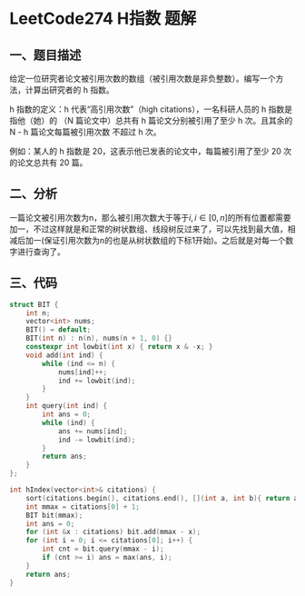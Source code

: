 # LeetCode274 H指数 题解

## 一、题目描述

给定一位研究者论文被引用次数的数组（被引用次数是非负整数）。编写一个方法，计算出研究者的 h 指数。

h 指数的定义：h 代表“高引用次数”（high citations），一名科研人员的 h 指数是指他（她）的 （N 篇论文中）总共有 h 篇论文分别被引用了至少 h 次。且其余的 N - h 篇论文每篇被引用次数 不超过 h 次。

例如：某人的 h 指数是 20，这表示他已发表的论文中，每篇被引用了至少 20 次的论文总共有 20 篇。



## 二、分析

一篇论文被引用次数为n，那么被引用次数大于等于$i,i\in[0,n]$的所有位置都需要加一，不过这样就是和正常的树状数组、线段树反过来了，可以先找到最大值，相减后加一(保证引用次数为n的也是从树状数组的下标1开始)。之后就是对每一个数字进行查询了。



## 三、代码

```c++
struct BIT {
    int n;
    vector<int> nums;
    BIT() = default;
    BIT(int n) : n(n), nums(n + 1, 0) {}
    constexpr int lowbit(int x) { return x & -x; }
    void add(int ind) {
        while (ind <= n) {
            nums[ind]++;
            ind += lowbit(ind);
        }
    }
    int query(int ind) {
        int ans = 0;
        while (ind) {
            ans += nums[ind];
            ind -= lowbit(ind);
        }
        return ans;
    }
};

int hIndex(vector<int>& citations) {
    sort(citations.begin(), citations.end(), [](int a, int b){ return a > b; });
    int mmax = citations[0] + 1;
    BIT bit(mmax);
    int ans = 0;
    for (int &x : citations) bit.add(mmax - x);
    for (int i = 0; i <= citations[0]; i++) {
        int cnt = bit.query(mmax - i);
        if (cnt >= i) ans = max(ans, i);
    }
    return ans;
}
```

